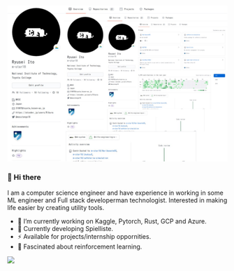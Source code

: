 ![github](main.jpg)

### 👋 Hi there 
I am a computer science engineer and have experience in working in some ML engineer and Full stack developerman technologist. Interested in making life easier by creating utility tools.

- 🔭 I’m currently working on Kaggle, Pytorch, Rust, GCP and Azure.
- 🍔 Currently developing Spielliste.
- ⚡  Available for projects/internship oppornities.
- 💬 Fascinated about reinforcement learning.

![](https://komarev.com/ghpvc/?username=m-star18&color=green)
